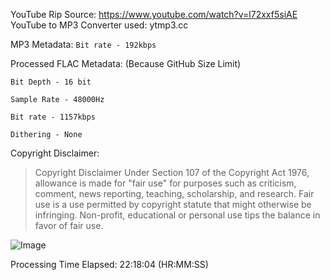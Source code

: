 YouTube Rip Source: https://www.youtube.com/watch?v=l72xxf5siAE
YouTube to MP3 Converter used: ytmp3.cc


MP3 Metadata:
```Bit rate - 192kbps```

Processed FLAC Metadata: (Because GitHub Size Limit)

```Bit Depth - 16 bit``` 

```Sample Rate - 48000Hz```

```Bit rate - 1157kbps```

```Dithering - None```


Copyright Disclaimer: 
> Copyright Disclaimer Under Section 107 of the Copyright Act 1976, allowance is made for "fair use" for purposes such as criticism, comment, news reporting, teaching, scholarship, and research. Fair use is a use permitted by copyright statute that might otherwise be infringing. Non-profit, educational or personal use tips the balance in favor of fair use.

![Image](https://i.imgur.com/ZYsEbic.png)

Processing Time Elapsed: 22:18:04 (HR:MM:SS)

